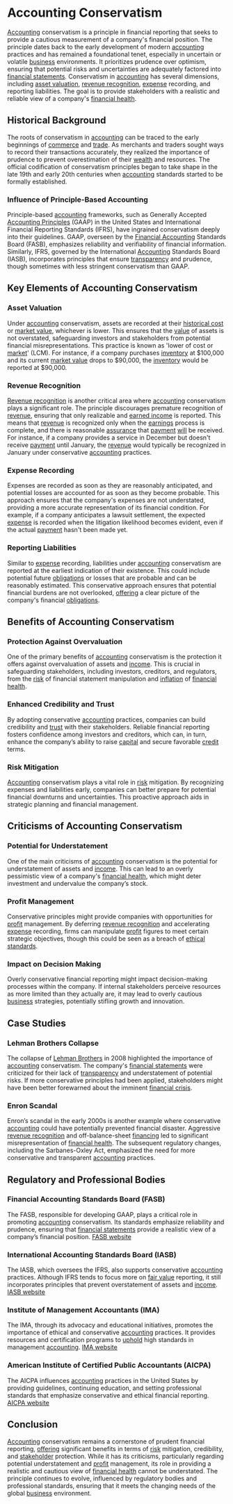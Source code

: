 # Accounting Conservatism

[Accounting](../a/accounting.md) conservatism is a principle in financial reporting that seeks to provide a cautious measurement of a company's financial position. The principle dates back to the early development of modern [accounting](../a/accounting.md) practices and has remained a foundational tenet, especially in uncertain or volatile [business](../b/business.md) environments. It prioritizes prudence over optimism, ensuring that potential risks and uncertainties are adequately factored into [financial statements](../f/financial_statements.md). Conservatism in [accounting](../a/accounting.md) has several dimensions, including [asset valuation](../a/asset_valuation.md), [revenue recognition](../r/revenue_recognition.md), [expense](../e/expense.md) recording, and reporting liabilities. The goal is to provide stakeholders with a realistic and reliable view of a company's [financial health](../f/financial_health.md).

## Historical Background

The roots of conservatism in [accounting](../a/accounting.md) can be traced to the early beginnings of [commerce](../c/commerce.md) and [trade](../t/trade.md). As merchants and traders sought ways to record their transactions accurately, they realized the importance of prudence to prevent overestimation of their [wealth](../w/wealth.md) and resources. The official codification of conservatism principles began to take shape in the late 19th and early 20th centuries when [accounting](../a/accounting.md) standards started to be formally established.

### Influence of Principle-Based Accounting

Principle-based [accounting](../a/accounting.md) frameworks, such as Generally Accepted [Accounting Principles](../a/accounting_principles.md) (GAAP) in the United States and International Financial Reporting Standards (IFRS), have ingrained conservatism deeply into their guidelines. GAAP, overseen by the [Financial Accounting](../f/financial_accounting.md) Standards Board (FASB), emphasizes reliability and verifiability of financial information. Similarly, IFRS, governed by the International [Accounting](../a/accounting.md) Standards Board (IASB), incorporates principles that ensure [transparency](../t/transparency.md) and prudence, though sometimes with less stringent conservatism than GAAP.

## Key Elements of Accounting Conservatism

### Asset Valuation

Under [accounting](../a/accounting.md) conservatism, assets are recorded at their [historical cost](../h/historical_cost.md) or [market value](../m/market_value.md), whichever is lower. This ensures that the [value](../v/value.md) of assets is not overstated, safeguarding investors and stakeholders from potential financial misrepresentations. This practice is known as 'lower of cost or [market](../m/market.md)' (LCM). For instance, if a company purchases [inventory](../i/inventory.md) at $100,000 and its current [market value](../m/market_value.md) drops to $90,000, the [inventory](../i/inventory.md) would be reported at $90,000.

### Revenue Recognition

[Revenue recognition](../r/revenue_recognition.md) is another critical area where [accounting](../a/accounting.md) conservatism plays a significant role. The principle discourages premature recognition of [revenue](../r/revenue.md), ensuring that only realizable and [earned income](../e/earned_income.md) is reported. This means that [revenue](../r/revenue.md) is recognized only when the [earnings](../e/earnings.md) process is complete, and there is reasonable [assurance](../a/assurance.md) that [payment](../p/payment.md) [will](../w/will.md) be received. For instance, if a company provides a service in December but doesn't receive [payment](../p/payment.md) until January, the [revenue](../r/revenue.md) would typically be recognized in January under conservative [accounting](../a/accounting.md) practices.

### Expense Recording

Expenses are recorded as soon as they are reasonably anticipated, and potential losses are accounted for as soon as they become probable. This approach ensures that the company's expenses are not understated, providing a more accurate representation of its financial condition. For example, if a company anticipates a lawsuit settlement, the expected [expense](../e/expense.md) is recorded when the litigation likelihood becomes evident, even if the actual [payment](../p/payment.md) hasn't been made yet.

### Reporting Liabilities

Similar to [expense](../e/expense.md) recording, liabilities under [accounting](../a/accounting.md) conservatism are reported at the earliest indication of their existence. This could include potential future [obligations](../o/obligation.md) or losses that are probable and can be reasonably estimated. This conservative approach ensures that potential financial burdens are not overlooked, [offering](../o/offering.md) a clear picture of the company's financial [obligations](../o/obligation.md).

## Benefits of Accounting Conservatism

### Protection Against Overvaluation

One of the primary benefits of [accounting](../a/accounting.md) conservatism is the protection it offers against overvaluation of assets and [income](../i/income.md). This is crucial in safeguarding stakeholders, including investors, creditors, and regulators, from the [risk](../r/risk.md) of financial statement manipulation and [inflation](../i/inflation.md) of [financial health](../f/financial_health.md).

### Enhanced Credibility and Trust

By adopting conservative [accounting](../a/accounting.md) practices, companies can build credibility and [trust](../t/trust.md) with their stakeholders. Reliable financial reporting fosters confidence among investors and creditors, which can, in turn, enhance the company’s ability to raise [capital](../c/capital.md) and secure favorable [credit](../c/credit.md) terms.

### Risk Mitigation

[Accounting](../a/accounting.md) conservatism plays a vital role in [risk](../r/risk.md) mitigation. By recognizing expenses and liabilities early, companies can better prepare for potential financial downturns and uncertainties. This proactive approach aids in strategic planning and financial management.

## Criticisms of Accounting Conservatism

### Potential for Understatement

One of the main criticisms of [accounting](../a/accounting.md) conservatism is the potential for understatement of assets and [income](../i/income.md). This can lead to an overly pessimistic view of a company's [financial health](../f/financial_health.md), which might deter investment and undervalue the company’s stock.

### Profit Management

Conservative principles might provide companies with opportunities for [profit](../p/profit.md) management. By deferring [revenue recognition](../r/revenue_recognition.md) and accelerating [expense](../e/expense.md) recording, firms can manipulate [profit](../p/profit.md) figures to meet certain strategic objectives, though this could be seen as a breach of [ethical standards](../e/ethical_standards_in_trading.md).

### Impact on Decision Making

Overly conservative financial reporting might impact decision-making processes within the company. If internal stakeholders perceive resources as more limited than they actually are, it may lead to overly cautious [business](../b/business.md) strategies, potentially stifling growth and innovation.

## Case Studies

### Lehman Brothers Collapse

The collapse of [Lehman Brothers](../l/lehman_brothers.md) in 2008 highlighted the importance of [accounting](../a/accounting.md) conservatism. The company's [financial statements](../f/financial_statements.md) were criticized for their lack of [transparency](../t/transparency.md) and understatement of potential risks. If more conservative principles had been applied, stakeholders might have been better forewarned about the imminent [financial crisis](../f/financial_crisis.md).

### Enron Scandal

Enron’s scandal in the early 2000s is another example where conservative [accounting](../a/accounting.md) could have potentially prevented financial disaster. Aggressive [revenue recognition](../r/revenue_recognition.md) and off-balance-sheet [financing](../f/financing.md) led to significant misrepresentation of [financial health](../f/financial_health.md). The subsequent regulatory changes, including the Sarbanes-Oxley Act, emphasized the need for more conservative and transparent [accounting](../a/accounting.md) practices.

## Regulatory and Professional Bodies

### Financial Accounting Standards Board (FASB)

The FASB, responsible for developing GAAP, plays a critical role in promoting [accounting](../a/accounting.md) conservatism. Its standards emphasize reliability and prudence, ensuring that [financial statements](../f/financial_statements.md) provide a realistic view of a company’s financial position. [FASB website](https://www.fasb.org/)

### International Accounting Standards Board (IASB)

The IASB, which oversees the IFRS, also supports conservative [accounting](../a/accounting.md) practices. Although IFRS tends to focus more on [fair value](../f/fair_value.md) reporting, it still incorporates principles that prevent overstatement of assets and [income](../i/income.md). [IASB website](https://www.ifrs.org/)

### Institute of Management Accountants (IMA)

The IMA, through its advocacy and educational initiatives, promotes the importance of ethical and conservative [accounting](../a/accounting.md) practices. It provides resources and certification programs to [uphold](../u/uphold.md) high standards in management [accounting](../a/accounting.md). [IMA website](https://www.imanet.org/)

### American Institute of Certified Public Accountants (AICPA)

The AICPA influences [accounting](../a/accounting.md) practices in the United States by providing guidelines, continuing education, and setting professional standards that emphasize conservative and ethical financial reporting. [AICPA website](https://www.aicpa.org/)

## Conclusion

[Accounting](../a/accounting.md) conservatism remains a cornerstone of prudent financial reporting, [offering](../o/offering.md) significant benefits in terms of [risk](../r/risk.md) mitigation, credibility, and [stakeholder](../s/stakeholder.md) protection. While it has its criticisms, particularly regarding potential understatement and [profit](../p/profit.md) management, its role in providing a realistic and cautious view of [financial health](../f/financial_health.md) cannot be understated. The principle continues to evolve, influenced by regulatory bodies and professional standards, ensuring that it meets the changing needs of the global [business](../b/business.md) environment.
